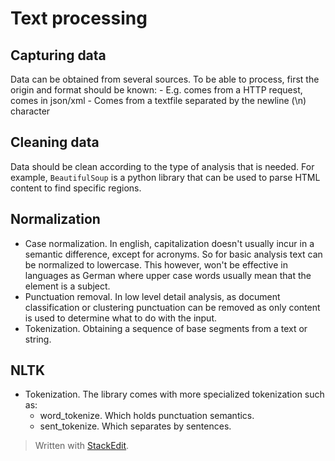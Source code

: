 # Text processing

## Capturing data

Data can be obtained from several sources. To be able to process, first the origin and format should be known: 
	- E.g. comes from a HTTP request, comes in json/xml
	- Comes from a textfile separated by the newline (\n) character

## Cleaning data

Data should be clean according to the type of analysis that is needed. For example, `BeautifulSoup` is a python library that can be used to parse HTML content to find specific regions.

## Normalization

- Case normalization. In english, capitalization doesn't usually incur in a semantic difference, except for acronyms. So for basic analysis text can be normalized to lowercase. 
This however, won't be effective in languages as German where upper case words usually mean that the element is a subject.
- Punctuation removal. In low level detail analysis, as document classification or clustering punctuation can be removed as only content is used to determine what to do with the input.
- Tokenization. Obtaining a sequence of base segments from a text or string.

## NLTK 

- Tokenization. The library comes with more specialized tokenization such as:
	- word_tokenize. Which holds punctuation semantics.
	- sent_tokenize. Which separates by sentences.

> Written with [StackEdit](https://stackedit.io/).
<!--stackedit_data:
eyJoaXN0b3J5IjpbLTE5MDEwMTM5NjksLTEzNDIyNTQyNiwxMj
M2MDQzNTQ0LC02NTU4OTQwM119
-->